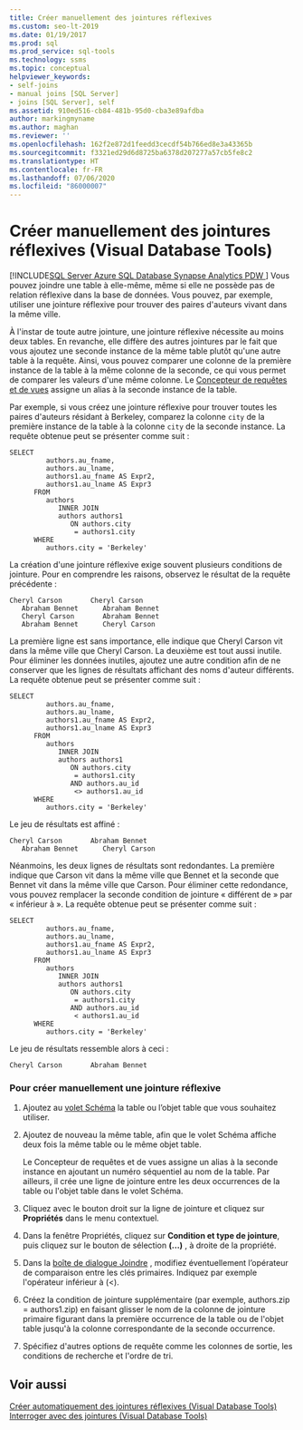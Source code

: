```yaml
---
title: Créer manuellement des jointures réflexives
ms.custom: seo-lt-2019
ms.date: 01/19/2017
ms.prod: sql
ms.prod_service: sql-tools
ms.technology: ssms
ms.topic: conceptual
helpviewer_keywords:
- self-joins
- manual joins [SQL Server]
- joins [SQL Server], self
ms.assetid: 910ed516-cb84-481b-95d0-cba3e89afdba
author: markingmyname
ms.author: maghan
ms.reviewer: ''
ms.openlocfilehash: 162f2e872d1feedd3cecdf54b766ed8e3a43365b
ms.sourcegitcommit: f3321ed29d6d8725ba6378d207277a57cb5fe8c2
ms.translationtype: HT
ms.contentlocale: fr-FR
ms.lasthandoff: 07/06/2020
ms.locfileid: "86000007"
---
```

# <a name="create-self-joins-manually-visual-database-tools"></a>Créer manuellement des jointures réflexives (Visual Database Tools)
[!INCLUDE[SQL Server Azure SQL Database Synapse Analytics PDW ](../../includes/applies-to-version/sql-asdb-asdbmi-asa-pdw.md)]
Vous pouvez joindre une table à elle-même, même si elle ne possède pas de relation réflexive dans la base de données. Vous pouvez, par exemple, utiliser une jointure réflexive pour trouver des paires d'auteurs vivant dans la même ville.  
  
À l'instar de toute autre jointure, une jointure réflexive nécessite au moins deux tables. En revanche, elle diffère des autres jointures par le fait que vous ajoutez une seconde instance de la même table plutôt qu'une autre table à la requête. Ainsi, vous pouvez comparer une colonne de la première instance de la table à la même colonne de la seconde, ce qui vous permet de comparer les valeurs d'une même colonne. Le [Concepteur de requêtes et de vues](../../ssms/visual-db-tools/query-and-view-designer-tools-visual-database-tools.md) assigne un alias à la seconde instance de la table.  
  
Par exemple, si vous créez une jointure réflexive pour trouver toutes les paires d'auteurs résidant à Berkeley, comparez la colonne `city` de la première instance de la table à la colonne `city` de la seconde instance. La requête obtenue peut se présenter comme suit :  
  
```  
SELECT   
         authors.au_fname,   
         authors.au_lname,   
         authors1.au_fname AS Expr2,   
         authors1.au_lname AS Expr3  
      FROM   
         authors   
            INNER JOIN  
            authors authors1   
               ON authors.city   
                = authors1.city  
      WHERE  
         authors.city = 'Berkeley'  
```  
  
La création d'une jointure réflexive exige souvent plusieurs conditions de jointure. Pour en comprendre les raisons, observez le résultat de la requête précédente :  
  
```  
Cheryl Carson       Cheryl Carson  
   Abraham Bennet      Abraham Bennet  
   Cheryl Carson       Abraham Bennet  
   Abraham Bennet      Cheryl Carson  
```  
  
La première ligne est sans importance, elle indique que Cheryl Carson vit dans la même ville que Cheryl Carson. La deuxième est tout aussi inutile. Pour éliminer les données inutiles, ajoutez une autre condition afin de ne conserver que les lignes de résultats affichant des noms d'auteur différents. La requête obtenue peut se présenter comme suit :  
  
```  
SELECT   
         authors.au_fname,   
         authors.au_lname,   
         authors1.au_fname AS Expr2,   
         authors1.au_lname AS Expr3  
      FROM   
         authors   
            INNER JOIN  
            authors authors1   
               ON authors.city   
                = authors1.city  
               AND authors.au_id  
                <> authors1.au_id  
      WHERE  
         authors.city = 'Berkeley'  
```  
  
Le jeu de résultats est affiné :  
  
```  
Cheryl Carson       Abraham Bennet  
   Abraham Bennet      Cheryl Carson  
```  
  
Néanmoins, les deux lignes de résultats sont redondantes. La première indique que Carson vit dans la même ville que Bennet et la seconde que Bennet vit dans la même ville que Carson. Pour éliminer cette redondance, vous pouvez remplacer la seconde condition de jointure « différent de » par « inférieur à ». La requête obtenue peut se présenter comme suit :  
  
```  
SELECT   
         authors.au_fname,   
         authors.au_lname,   
         authors1.au_fname AS Expr2,   
         authors1.au_lname AS Expr3  
      FROM   
         authors   
            INNER JOIN  
            authors authors1   
               ON authors.city   
                = authors1.city  
               AND authors.au_id  
                < authors1.au_id  
      WHERE  
         authors.city = 'Berkeley'  
```  
  
Le jeu de résultats ressemble alors à ceci :  
  
```  
Cheryl Carson       Abraham Bennet  
```  
  
### <a name="to-create-a-self-join-manually"></a>Pour créer manuellement une jointure réflexive  
  
1.  Ajoutez au [volet Schéma](../../ssms/visual-db-tools/diagram-pane-visual-database-tools.md) la table ou l’objet table que vous souhaitez utiliser.  
  
2.  Ajoutez de nouveau la même table, afin que le volet Schéma affiche deux fois la même table ou le même objet table.  
  
    Le Concepteur de requêtes et de vues assigne un alias à la seconde instance en ajoutant un numéro séquentiel au nom de la table. Par ailleurs, il crée une ligne de jointure entre les deux occurrences de la table ou l'objet table dans le volet Schéma.  
  
3.  Cliquez avec le bouton droit sur la ligne de jointure et cliquez sur **Propriétés** dans le menu contextuel.  
  
4.  Dans la fenêtre Propriétés, cliquez sur **Condition et type de jointure**, puis cliquez sur le bouton de sélection **(…)** , à droite de la propriété.  
  
5.  Dans la [boîte de dialogue Joindre](../../ssms/visual-db-tools/join-dialog-box-visual-database-tools.md) , modifiez éventuellement l’opérateur de comparaison entre les clés primaires. Indiquez par exemple l'opérateur inférieur à (<).  
  
6.  Créez la condition de jointure supplémentaire (par exemple, authors.zip = authors1.zip) en faisant glisser le nom de la colonne de jointure primaire figurant dans la première occurrence de la table ou de l'objet table jusqu'à la colonne correspondante de la seconde occurrence.  
  
7.  Spécifiez d'autres options de requête comme les colonnes de sortie, les conditions de recherche et l'ordre de tri.  
  
## <a name="see-also"></a>Voir aussi  
[Créer automatiquement des jointures réflexives &#40;Visual Database Tools&#41;](../../ssms/visual-db-tools/create-self-joins-automatically-visual-database-tools.md)  
[Interroger avec des jointures &#40;Visual Database Tools&#41;](../../ssms/visual-db-tools/query-with-joins-visual-database-tools.md)  
  

